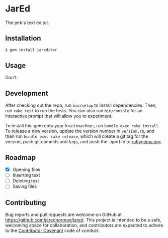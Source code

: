 # JarEd

The jerk's text editor.

## Installation

```sh
$ gem install jareditor
```

## Usage

Don't.

## Development

After checking out the repo, run `bin/setup` to install dependencies. Then, run `rake test` to run the tests. You can also run `bin/console` for an interactive prompt that will allow you to experiment.

To install this gem onto your local machine, run `bundle exec rake install`. To release a new version, update the version number in `version.rb`, and then run `bundle exec rake release`, which will create a git tag for the version, push git commits and tags, and push the `.gem` file to [rubygems.org](https://rubygems.org).

## Roadmap

- [x] Opening files
- [ ] Inserting text
- [ ] Deleting text
- [ ] Saving files

## Contributing

Bug reports and pull requests are welcome on GitHub at https://github.com/jarednorman/jared. This project is intended to be a safe, welcoming space for collaboration, and contributors are expected to adhere to the [Contributor Covenant](http://contributor-covenant.org) code of conduct.

